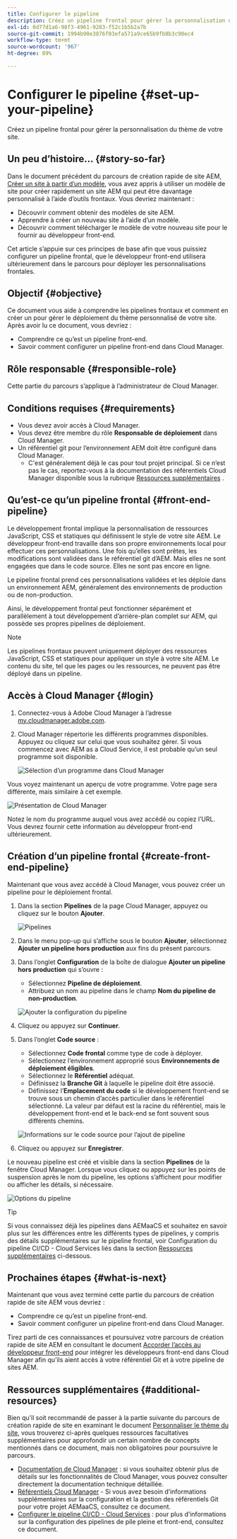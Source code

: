 ```yaml
---
title: Configurer le pipeline
description: Créez un pipeline frontal pour gérer la personnalisation du thème de votre site.
exl-id: 0d77d1a6-98f3-4961-9283-f52c1b5b2a7b
source-git-commit: 1994b90e3876f03efa571a9ce65b9fb8b3c90ec4
workflow-type: tm+mt
source-wordcount: '967'
ht-degree: 89%

---
```


# Configurer le pipeline {#set-up-your-pipeline}

Créez un pipeline frontal pour gérer la personnalisation du thème de votre site.

## Un peu d’histoire…  {#story-so-far}

Dans le document précédent du parcours de création rapide de site AEM, [Créer un site à partir d’un modèle](create-site.md), vous avez appris à utiliser un modèle de site pour créer rapidement un site AEM qui peut être davantage personnalisé à l’aide d’outils frontaux. Vous devriez maintenant :

* Découvrir comment obtenir des modèles de site AEM.
* Apprendre à créer un nouveau site à l’aide d’un modèle.
* Découvrir comment télécharger le modèle de votre nouveau site pour le fournir au développeur front-end.

Cet article s’appuie sur ces principes de base afin que vous puissiez configurer un pipeline frontal, que le développeur front-end utilisera ultérieurement dans le parcours pour déployer les personnalisations frontales.

## Objectif {#objective}

Ce document vous aide à comprendre les pipelines frontaux et comment en créer un pour gérer le déploiement du thème personnalisé de votre site. Après avoir lu ce document, vous devriez :

* Comprendre ce qu’est un pipeline front-end.
* Savoir comment configurer un pipeline front-end dans Cloud Manager.

## Rôle responsable {#responsible-role}

Cette partie du parcours s’applique à l’administrateur de Cloud Manager.

## Conditions requises {#requirements}

* Vous devez avoir accès à Cloud Manager.
* Vous devez être membre du rôle **Responsable de déploiement** dans Cloud Manager.
* Un référentiel git pour l’environnement AEM doit être configuré dans Cloud Manager.
   * C&#39;est généralement déjà le cas pour tout projet principal. Si ce n’est pas le cas, reportez-vous à la documentation des référentiels Cloud Manager disponible sous la rubrique [Ressources supplémentaires](#additional-resources) .

## Qu’est-ce qu’un pipeline frontal {#front-end-pipeline}

Le développement frontal implique la personnalisation de ressources JavaScript, CSS et statiques qui définissent le style de votre site AEM. Le développeur front-end travaille dans son propre environnements local pour effectuer ces personnalisations. Une fois qu’elles sont prêtes, les modifications sont validées dans le référentiel git d’AEM. Mais elles ne sont engagées que dans le code source. Elles ne sont pas encore en ligne.

Le pipeline frontal prend ces personnalisations validées et les déploie dans un environnement AEM, généralement des environnements de production ou de non-production.

Ainsi, le développement frontal peut fonctionner séparément et parallèlement à tout développement d’arrière-plan complet sur AEM, qui possède ses propres pipelines de déploiement.

>[!NOTE]
>
>Les pipelines frontaux peuvent uniquement déployer des ressources JavaScript, CSS et statiques pour appliquer un style à votre site AEM. Le contenu du site, tel que les pages ou les ressources, ne peuvent pas être déployé dans un pipeline.

## Accès à Cloud Manager {#login}

1. Connectez-vous à Adobe Cloud Manager à l’adresse [my.cloudmanager.adobe.com](https://my.cloudmanager.adobe.com/).

1. Cloud Manager répertorie les différents programmes disponibles. Appuyez ou cliquez sur celui que vous souhaitez gérer. Si vous commencez avec AEM as a Cloud Service, il est probable qu’un seul programme soit disponible.

   ![Sélection d’un programme dans Cloud Manager](assets/cloud-manager-select-program.png)

Vous voyez maintenant un aperçu de votre programme. Votre page sera différente, mais similaire à cet exemple.

![Présentation de Cloud Manager](assets/cloud-manager-overview.png)

Notez le nom du programme auquel vous avez accédé ou copiez l’URL. Vous devrez fournir cette information au développeur front-end ultérieurement.

## Création d’un pipeline frontal {#create-front-end-pipeline}

Maintenant que vous avez accédé à Cloud Manager, vous pouvez créer un pipeline pour le déploiement frontal.

1. Dans la section **Pipelines** de la page Cloud Manager, appuyez ou cliquez sur le bouton **Ajouter**.

   ![Pipelines](assets/pipelines-add.png)

1. Dans le menu pop-up qui s’affiche sous le bouton **Ajouter**, sélectionnez **Ajouter un pipeline hors production** aux fins du présent parcours.

1. Dans l’onglet **Configuration** de la boîte de dialogue **Ajouter un pipeline hors production** qui s’ouvre :
   * Sélectionnez **Pipeline de déploiement**.
   * Attribuez un nom au pipeline dans le champ **Nom du pipeline de non-production**.

   ![Ajouter la configuration du pipeline](assets/add-pipeline-configuration.png)

1. Cliquez ou appuyez sur **Continuer**.

1. Dans l’onglet **Code source** :
   * Sélectionnez **Code frontal** comme type de code à déployer.
   * Sélectionnez l’environnement approprié sous **Environnements de déploiement éligibles**.
   * Sélectionnez le **Référentiel** adéquat.
   * Définissez la **Branche Git** à laquelle le pipeline doit être associé.
   * Définissez l’**Emplacement du code** si le développement front-end se trouve sous un chemin d’accès particulier dans le référentiel sélectionné. La valeur par défaut est la racine du référentiel, mais le développement front-end et le back-end se font souvent sous différents chemins.

   ![Informations sur le code source pour l’ajout de pipeline](assets/add-pipeline-source-code.png)

1. Cliquez ou appuyez sur **Enregistrer**.

Le nouveau pipeline est créé et visible dans la section **Pipelines** de la fenêtre Cloud Manager. Lorsque vous cliquez ou appuyez sur les points de suspension après le nom du pipeline, les options s’affichent pour modifier ou afficher les détails, si nécessaire.

![Options du pipeline](assets/new-pipeline.png)

>[!TIP]
>
>Si vous connaissez déjà les pipelines dans AEMaaCS et souhaitez en savoir plus sur les différences entre les différents types de pipelines, y compris des détails supplémentaires sur le pipeline frontal, voir Configuration du pipeline CI/CD - Cloud Services liés dans la section [Ressources supplémentaires](#additional-resources) ci-dessous.

## Prochaines étapes {#what-is-next}

Maintenant que vous avez terminé cette partie du parcours de création rapide de site AEM vous devriez :

* Comprendre ce qu’est un pipeline front-end.
* Savoir comment configurer un pipeline front-end dans Cloud Manager.

Tirez parti de ces connaissances et poursuivez votre parcours de création rapide de site AEM en consultant le document [Accorder l’accès au développeur front-end](grant-access.md) pour intégrer les développeurs front-end dans Cloud Manager afin qu’ils aient accès à votre référentiel Git et à votre pipeline de sites AEM.

## Ressources supplémentaires {#additional-resources}

Bien qu’il soit recommandé de passer à la partie suivante du parcours de création rapide de site en examinant le document [Personnaliser le thème du site](customize-theme.md), vous trouverez ci-après quelques ressources facultatives supplémentaires pour approfondir un certain nombre de concepts mentionnés dans ce document, mais non obligatoires pour poursuivre le parcours.

* [Documentation de Cloud Manager](https://experienceleague.adobe.com/docs/experience-manager-cloud-service/content/onboarding/onboarding-concepts/cloud-manager-introduction.html?lang=fr) : si vous souhaitez obtenir plus de détails sur les fonctionnalités de Cloud Manager, vous pouvez consulter directement la documentation technique détaillée.
* [Référentiels Cloud Manager](/help/implementing/cloud-manager/managing-code/cloud-manager-repositories.md) - Si vous avez besoin d’informations supplémentaires sur la configuration et la gestion des référentiels Git pour votre projet AEMaaCS, consultez ce document.
* [Configurer le pipeline CI/CD - Cloud Services](/help/implementing/cloud-manager/configuring-pipelines/introduction-ci-cd-pipelines.md) : pour plus d’informations sur la configuration des pipelines de pile pleine et front-end, consultez ce document.
